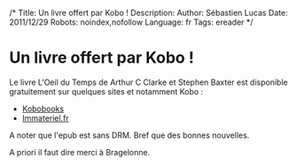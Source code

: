 /*
Title: Un livre offert par Kobo !
Description: 
Author: Sébastien Lucas
Date: 2011/12/29
Robots: noindex,nofollow
Language: fr
Tags: ereader
*/
# Un livre offert par Kobo !

Le livre L'Oeil du Temps de Arthur C Clarke et Stephen Baxter est disponible gratuitement sur quelques sites et notamment Kobo :

* [Kobobooks](http://www.kobobooks.fr/lists/oeildutemps/6VNMOY8ZRkeA8a3qpDnZag-1.html)
* [Immateriel.fr](http://librairie.immateriel.fr/fr/list/editeur-289-bragelonne/page/1/price)

A noter que l'epub est sans DRM. Bref que des bonnes nouvelles.

A priori il faut dire merci à Bragelonne.
